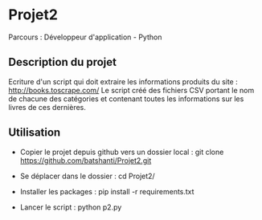 # Projet2

Parcours : Développeur d'application - Python

## Description du projet 

Ecriture d'un script qui doit extraire les informations produits du site : http://books.toscrape.com/
Le script créé des fichiers CSV portant le nom de chacune des catégories et contenant toutes les informations sur les livres de ces dernières.

## Utilisation

- Copier le projet depuis github vers un dossier local : 
git clone https://github.com/batshanti/Projet2.git

- Se déplacer dans le dossier : 
cd Projet2/

- Installer les packages :
pip install -r requirements.txt

- Lancer le script :
python p2.py
